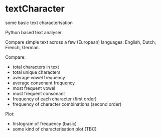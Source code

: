 # textCharacter
 some basic text characterisation

Python based text analyser.

Compare simple text across a few (European) languages: English, Dutch, French, German.

Compare:
* total characters in text
* total unique characters
* average vowel frequency
* average consonant frequency
* most frequent vowel
* most frequent consonant
* frequency of each character (first order)
* frequency of character combinations (second order)

Plot:
* histogram of frequency (basic)
* some kind of characterisation plot (TBC)
